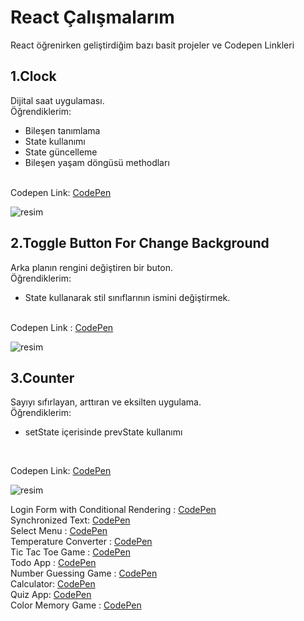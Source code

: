 # React Çalışmalarım
React öğrenirken geliştirdiğim bazı basit projeler ve Codepen Linkleri

## 1.Clock
Dijital saat uygulaması.<br>
Öğrendiklerim:
* Bileşen tanımlama
* State kullanımı
* State güncelleme
* Bileşen yaşam döngüsü methodları
<br>
Codepen Link: <a href="https://codepen.io/ogzCode/pen/MWVBjEG">CodePen</a>

![resim](https://user-images.githubusercontent.com/58819819/208037003-bd8d0708-183a-4170-a6f4-43302049b36c.png)

## 2.Toggle Button For Change Background
Arka planın rengini değiştiren bir buton.<br>
Öğrendiklerim:
* State kullanarak stil sınıflarının ismini değiştirmek.
<br>
Codepen Link : <a href="https://codepen.io/ogzCode/pen/jOzpMZY">CodePen</a>

![resim](https://user-images.githubusercontent.com/58819819/209174905-b70d6d51-a1e4-4f01-ba82-933eb434a7a2.png)

## 3.Counter
Sayıyı sıfırlayan, arttıran ve eksilten uygulama.<br>
Öğrendiklerim:
* setState içerisinde prevState kullanımı
<br>

Codepen Link: <a href="https://codepen.io/ogzCode/pen/GRxBGVG">CodePen</a>

![resim](https://user-images.githubusercontent.com/58819819/209175955-f2329beb-8a9b-4bd6-984b-cb58199f9f4f.png)

Login Form with Conditional Rendering : <a href="https://codepen.io/ogzCode/pen/gOedROz">CodePen</a><br>
Synchronized Text: <a href="https://codepen.io/ogzCode/pen/vYRQjoM">CodePen</a><br>
Select Menu : <a href="https://codepen.io/ogzCode/pen/bGvzOpj">CodePen</a><br>
Temperature Converter : <a href="https://codepen.io/ogzCode/pen/mdxYZPQ">CodePen</a><br>
Tic Tac Toe Game : <a href="https://codepen.io/ogzCode/pen/JjvjpqP">CodePen</a><br>
Todo App : <a href="https://codepen.io/ogzCode/pen/ZEoYeEY">CodePen</a><br>
Number Guessing Game : <a href="https://codepen.io/ogzCode/pen/MWGjwgq">CodePen</a><br>
Calculator: <a href="https://codepen.io/ogzCode/pen/eYrVwLJ">CodePen</a><br>
Quiz App: <a href="https://codepen.io/ogzCode/pen/XWqYdxY">CodePen</a><br>
Color Memory Game : <a href="https://codepen.io/ogzCode/pen/oNdawXy">CodePen</a>
